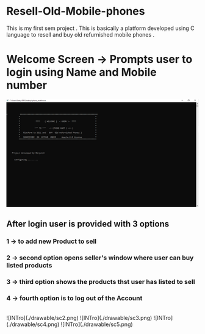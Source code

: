 # Resell-Old-Mobile-phones
This is my first sem project . This is basically a platform developed using C language to resell and buy old refurnished mobile phones .  

# Welcome Screen -> Prompts user to login using Name and Mobile number
![INTro](./drawable/sc1.png)
<br/>
## After login user  is provided with  3 options 
### 1 -> to add  new Product to sell 
### 2 -> second option opens seller's  window where  user  can buy  listed  products
### 3 -> third option shows  the products thst user has listed to sell
### 4 -> fourth option is to log out of the Account
<br/>
![INTro](./drawable/sc2.png)
![INTro](./drawable/sc3.png)
![INTro](./drawable/sc4.png)
![INTro](./drawable/sc5.png)
